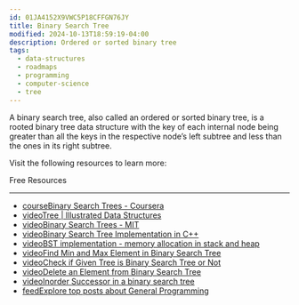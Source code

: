 ```yaml
---
id: 01JA4152X9VWC5P18CFFGN76JY
title: Binary Search Tree
modified: 2024-10-13T18:59:19-04:00
description: Ordered or sorted binary tree
tags:
  - data-structures
  - roadmaps
  - programming
  - computer-science
  - tree
---
```

A binary search tree, also called an ordered or sorted binary tree, is a rooted binary tree data structure with the key of each internal node being greater than all the keys in the respective node’s left subtree and less than the ones in its right subtree.

Visit the following resources to learn more:

Free Resources

---

- [courseBinary Search Trees - Coursera](https://www.coursera.org/learn/data-structures/lecture/E7cXP/introduction)
- [videoTree | Illustrated Data Structures](https://www.youtube.com/watch?v=S2W3SXGPVyU)
- [videoBinary Search Trees - MIT](https://www.youtube.com/watch?v=76dhtgZt38A)
- [videoBinary Search Tree Implementation in C++](https://www.youtube.com/watch?v=COZK7NATh4k&list=PL2_aWCzGMAwI3W_JlcBbtYTwiQSsOTa6P&index=29)
- [videoBST implementation - memory allocation in stack and heap](https://www.youtube.com/watch?v=hWokyBoo0aI&list=PL2_aWCzGMAwI3W_JlcBbtYTwiQSsOTa6P&index=30)
- [videoFind Min and Max Element in Binary Search Tree](https://www.youtube.com/watch?v=Ut90klNN264&list=PL2_aWCzGMAwI3W_JlcBbtYTwiQSsOTa6P&index=31)
- [videoCheck if Given Tree is Binary Search Tree or Not](https://www.youtube.com/watch?v=yEwSGhSsT0U&list=PL2_aWCzGMAwI3W_JlcBbtYTwiQSsOTa6P&index=36)
- [videoDelete an Element from Binary Search Tree](https://www.youtube.com/watch?v=gcULXE7ViZw&list=PL2_aWCzGMAwI3W_JlcBbtYTwiQSsOTa6P&index=37)
- [videoInorder Successor in a binary search tree](https://www.youtube.com/watch?v=5cPbNCrdotA&list=PL2_aWCzGMAwI3W_JlcBbtYTwiQSsOTa6P&index=38)
- [feedExplore top posts about General Programming](https://app.daily.dev/tags/general-programming?ref=roadmapsh)